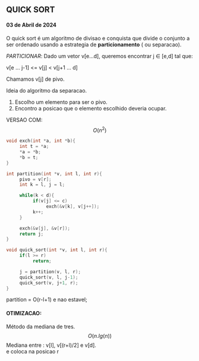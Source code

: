 ## QUICK SORT

#### 03 de Abril de 2024

O quick sort é um algoritmo de divisao e conquista que divide o conjunto a ser ordenado usando a estrategia de **particionamento** ( ou separacao).

*PARTICIONAR*: Dado um vetor v[e...d], queremos encontrar j ∈ [e,d] tal que:

v[e ... j-1] <= v[j] < v[j+1 ... d]

Chamamos v[j] de pivo.

Ideia do algoritmo da separacao.

1. Escolho um elemento para ser o pivo.
1. Encontro a posicao que o elemento escolhido deveria ocupar. 

VERSAO COM: $$ O(n^{2}) $$
``` c
void exch(int *a, int *b){
     int t = *a;
     *a = *b;
     *b = t;
}

int partition(int *v, int l, int r){
     pivo = v[r];
     int k = l, j = l;

     while(k < d){
          if(v[j] <= c)
               exch(&v[k], v[j++]);
          k++;
     }

     exch(&v[j], &v[r]);
     return j;
}

void quick_sort(int *v, int l, int r){
     if(l >= r)
          return;

     j = partition(v, l, r);
     quick_sort(v, l, j-1);
     quick_sort(v, j+1, r);
}
```
partition = O(r-l+1) e nao estavel;

#### OTIMIZACAO:

Método da mediana de tres. $$ O(n.lg(n)) $$ 
Mediana entre : v[l], v[(r+l)/2] e v[d].   
e coloca na posicao r



